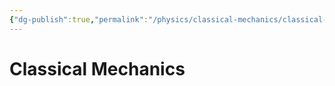 ```yaml
---
{"dg-publish":true,"permalink":"/physics/classical-mechanics/classical-mechanics/","dgHomeLink":true,"dgPassFrontmatter":true}
---
```


# Classical Mechanics
